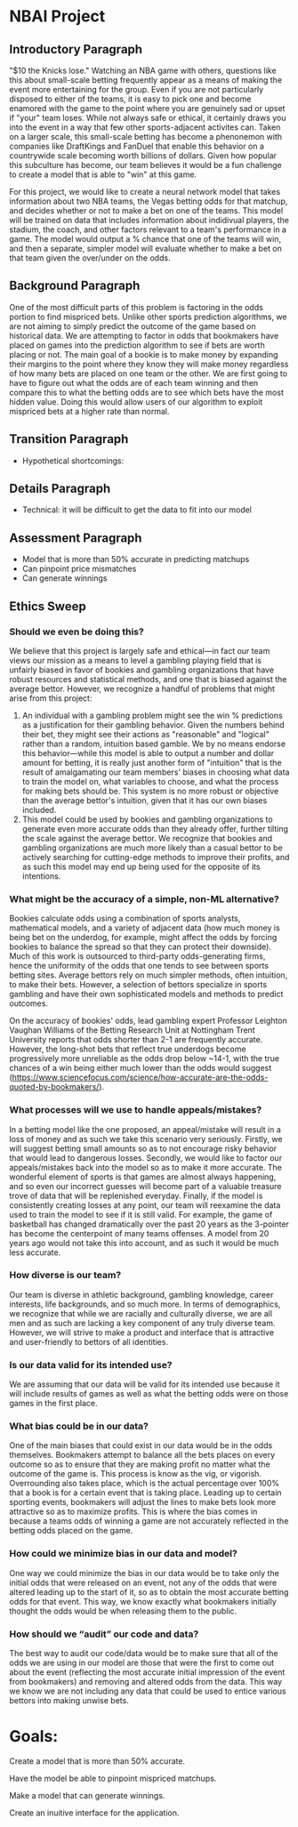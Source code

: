 # NBAI Project

## Introductory Paragraph

"$10 the Knicks lose." Watching an NBA game with others, questions like this about small-scale betting frequently appear as a means of making the event more entertaining for the group. Even if you are not particularly disposed to either of the teams, it is easy to pick one and become enamored with the game to the point where you are genuinely sad or upset if "your" team loses. While not always safe or ethical, it certainly draws you into the event in a way that few other sports-adjacent activites can. Taken on a larger scale, this small-scale betting has become a phenonemon with companies like DraftKings and FanDuel that enable this behavior on a countrywide scale becoming worth billions of dollars. Given how popular this subculture has become, our team believes it would be a fun challenge to create a model that is able to "win" at this game.

For this project, we would like to create a neural network model that takes information about two NBA teams, the Vegas betting odds for that matchup, and decides whether or not to make a bet on one of the teams. This model will be trained on data that includes information about indidivual players, the stadium, the coach, and other factors relevant to a team's performance in a game. The model would output a % chance that one of the teams will win, and then a separate, simpler model will evaluate whether to make a bet on that team given the over/under on the odds.

## Background Paragraph

One of the most difficult parts of this problem is factoring in the odds portion to find mispriced bets. Unlike other sports prediction algorithms, we are not aiming to simply predict the outcome of the game based on historical data. We are attempting to factor in odds that bookmakers have placed on games into the prediction algorithm to see if bets are worth placing or not. The main goal of a bookie is to make money by expanding their margins to the point where they know they will make money regardless of how many bets are placed on one team or the other. We are first going to have to figure out what the odds are of each team winning and then compare this to what the betting odds are to see which bets have the most hidden value. Doing this would allow users of our algorithm to exploit mispriced bets at a higher rate than normal.

## Transition Paragraph

- Hypothetical shortcomings:

## Details Paragraph

- Technical: it will be difficult to get the data to fit into our model

## Assessment Paragraph

- Model that is more than 50% accurate in predicting matchups
- Can pinpoint price mismatches
- Can generate winnings

## Ethics Sweep

### Should we even be doing this?

We believe that this project is largely safe and ethical—in fact our team views our mission as a means to level a gambling playing field that is unfairly biased in favor of bookies and gambling organizations that have robust resources and statistical methods, and one that is biased against the average bettor. However, we recognize a handful of problems that might arise from this project: 
1. An individual with a gambling problem might see the win % predictions as a justification for their gambling behavior. Given the numbers behind their bet, they might see their actions as "reasonable" and "logical" rather than a random, intuition based gamble. We by no means endorse this behavior—while this model is able to output a number and dollar amount for betting, it is really just another form of "intuition" that is the result of amalgamating our team members' biases in choosing what data to train the model on, what variables to choose, and what the process for making bets should be. This system is no more robust or objective than the average bettor's intuition, given that it has our own biases included.
2. This model could be used by bookies and gambling organizations to generate even more accurate odds than they already offer, further tilting the scale against the average bettor. We recognize that bookies and gambling organizations are much more likely than a casual bettor to be actively searching for cutting-edge methods to improve their profits, and as such this model may end up being used for the opposite of its intentions.

### What might be the accuracy of a simple, non-ML alternative?

Bookies calculate odds using a combination of sports analysts, mathematical models, and a variety of adjacent data (how much money is being bet on the underdog, for example, might affect the odds by forcing bookies to balance the spread so that they can protect their downside). Much of this work is outsourced to third-party odds-generating firms, hence the uniformity of the odds that one tends to see between sports betting sites. Average bettors rely on much simpler methods, often intuition, to make their bets. However, a selection of bettors specialize in sports gambling and have their own sophisticated models and methods to predict outcomes.

On the accuracy of bookies' odds, lead gambling expert Professor Leighton Vaughan Williams of the Betting Research Unit at Nottingham Trent University reports that odds shorter than 2-1 are frequently accurate. However, the long-shot bets that reflect true underdogs become progressively more unreliable as the odds drop below ~14-1, with the true chances of a win being either much lower than the odds would suggest (https://www.sciencefocus.com/science/how-accurate-are-the-odds-quoted-by-bookmakers/).

### What processes will we use to handle appeals/mistakes?

In a betting model like the one proposed, an appeal/mistake will result in a loss of money and as such we take this scenario very seriously. Firstly, we will suggest betting small amounts so as to not encourage risky behavior that would lead to dangerous losses. Secondly, we would like to factor our appeals/mistakes back into the model so as to make it more accurate. The wonderful element of sports is that games are almost always happening, and so even our incorrect guesses will become part of a valuable treasure trove of data that will be replenished everyday. Finally, if the model is consistently creating losses at any point, our team will reexamine the data used to train the model to see if it is still valid. For example, the game of basketball has changed dramatically over the past 20 years as the 3-pointer has become the centerpoint of many teams offenses. A model from 20 years ago would not take this into account, and as such it would be much less accurate.

### How diverse is our team?

Our team is diverse in athletic background, gambling knowledge, career interests, life backgrounds, and so much more. In terms of demographics, we recognize that while we are racially and culturally diverse, we are all men and as such are lacking a key component of any truly diverse team. However, we will strive to make a product and interface that is attractive and user-friendly to bettors of all identities.

### Is our data valid for its intended use?

We are assuming that our data will be valid for its intended use because it will include results of games as well as what the betting odds were on those games in the first place.

### What bias could be in our data?

One of the main biases that could exist in our data would be in the odds themselves. Bookmakers attempt to balance all the bets places on every outcome so as to ensure that they are making profit no matter what the outcome of the game is. This process is know as the vig, or vigorish. Overrounding also takes place, which is the actual percentage over 100% that a book is for a certain event that is taking place. Leading up to certain sporting events, bookmakers will adjust the lines to make bets look more attractive so as to maximize profits. This is where the bias comes in because a teams odds of winning a game are not accurately reflected in the betting odds placed on the game.

### How could we minimize bias in our data and model?

One way we could minimize the bias in our data would be to take only the initial odds that were released on an event, not any of the odds that were altered leading up to the start of it, so as to obtain the most accurate betting odds for that event. This way, we know exactly what bookmakers initially thought the odds would be when releasing them to the public.

### How should we “audit” our code and data?

The best way to audit our code/data would be to make sure that all of the odds we are using in our model are those that were the first to come out about the event (reflecting the most accurate initial impression of the event from bookmakers) and removing and altered odds from the data. This way we know we are not including any data that could be used to entice various bettors into making unwise bets.

# Goals:
Create a model that is more than 50% accurate.

Have the model be able to pinpoint mispriced matchups.

Make a model that can generate winnings.

Create an inuitive interface for the application.


